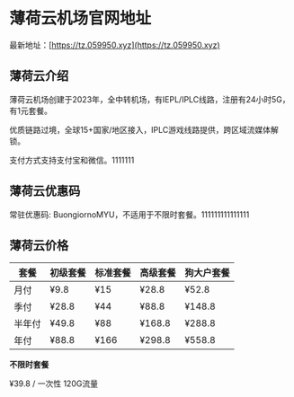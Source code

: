 # 薄荷云机场官网地址

最新地址：[https://tz.059950.xyz](https://tz.059950.xyz)

## 薄荷云介绍

薄荷云机场创建于2023年，全中转机场，有IEPL/IPLC线路，注册有24小时5G，有1元套餐。

优质链路过境，全球15+国家/地区接入，IPLC游戏线路提供，跨区域流媒体解锁。

支付方式支持支付宝和微信。1111111

## 薄荷云优惠码

常驻优惠码: BuongiornoMYU，不适用于不限时套餐。111111111111111

## 薄荷云价格

|套餐|初级套餐|标准套餐|高级套餐|狗大户套餐|
|----|----|----|----|----|
|月付|¥9.8|¥15|¥28.8|¥52.8|
|季付|¥28.8|¥44|¥88.8|¥148.8|
|半年付|¥49.8|¥88|¥168.8|¥288.8|
|年付|¥88.8|¥166|¥298.8|¥558.8|

**不限时套餐**

¥39.8 / 一次性 120G流量
